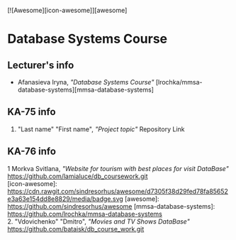 [![Awesome][icon-awesome]][awesome]
&nbsp;&nbsp;&nbsp;&nbsp;&nbsp;&nbsp;

# Database Systems Course  

## Lecturer's info  

- Afanasieva Iryna, *"Database Systems Course"* [lrochka/mmsa-database-systems][mmsa-database-systems] 

## KA-75 info  
1. "Last name" "First name", *"Project topic"* Repository Link

## KA-76 info  
1 Morkva Svitlana, *"Website for tourism with best places for visit DataBase"* https://github.com/lamialuce/db_coursework.git  
[icon-awesome]: https://cdn.rawgit.com/sindresorhus/awesome/d7305f38d29fed78fa85652e3a63e154dd8e8829/media/badge.svg
[awesome]: https://github.com/sindresorhus/awesome
[mmsa-database-systems]: https://github.com/lrochka/mmsa-database-systems  
2. "Vdovichenko" "Dmitro", *"Movies and TV Shows DataBase"* https://github.com/bataisk/db_course_work.git  


